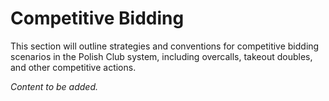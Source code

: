 # Competitive Bidding

This section will outline strategies and conventions for competitive bidding scenarios in the Polish Club system, including overcalls, takeout doubles, and other competitive actions.

*Content to be added.*